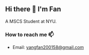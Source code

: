 ## Hi there 👋 I'm Fan

A MSCS Student at NYU.
### How to reach me 📫
- Email: yangfan200158@gmail.com

  
<!--
**yangfan2001/yangfan2001** is a ✨ _special_ ✨ repository because its `README.md` (this file) appears on your GitHub profile.
![Fan Yang's GitHub stats](https://github-readme-stats.vercel.app/api?username=yangfan2001&count_private=true&show_icons=true&theme=default)

Here are some ideas to get you started:

- 🔭 I’m currently working on ...
- 🌱 I’m currently learning ...
- 👯 I’m looking to collaborate on ...
- 🤔 I’m looking for help with ...
- 💬 Ask me about ...
- 📫 How to reach me: ...
- 😄 Pronouns: ...
- ⚡ Fun fact: ...
-->

